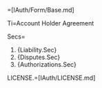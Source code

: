 =[IAuth/Form/Base.md]


Ti=Account Holder Agreement

Secs=<ol><li>{Liability.Sec}<li>{Disputes.Sec}<li>{Authorizations.Sec}</ol>

LICENSE.=[IAuth/LICENSE.md]